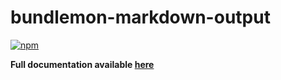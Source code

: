 # bundlemon-markdown-output

[![npm](https://img.shields.io/npm/v/bundlemon-markdown-output)](http://www.npmjs.com/package/bundlemon-markdown-output)

**Full documentation available [here](https://github.com/LironEr/bundlemon)**
